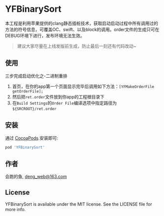 # YFBinarySort
本工程是利用苹果提供的clang静态插桩技术，获取启动启动过程中所有调用过的方法的符号信息，可覆盖OC、swift、以及block的调用。order文件的生成只可在DEBUG环境下进行，发布环境无法生效。
> 建议大家尽量在上线发版前生成，防止最后一刻还有代码改动~

## 使用
三步完成启动优化之-二进制重排
1. 首页，在你的app第一个页面显示完毕后调用如下方法：`[YFMakeOrderFile getOrderFile];`
2. 然后把`ret.order`文件放到你app的工程根目录下
3. 在`Build Settings`的`Order File`编译选项中指定路径为`${SRCROOT}/ret.order`

## 安装

通过 [CocoaPods](https://cocoapods.org).安装即可:

```ruby
pod 'YFBinarySort'
```

## 作者

会跑的鱼, deng_web@163.com

## License

YFBinarySort is available under the MIT license. See the LICENSE file for more info.
